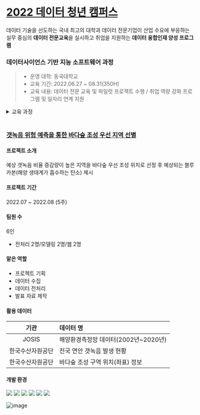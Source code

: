 # [2022 데이터 청년 캠퍼스](https://dataonair.or.kr/bigjob/)
데이터 기술을 선도하는 국내 최고의 대학과 데이터 전문기업이 산업 수요에 부응하는 실무 중심의 **데이터 전문교육**을 실시하고 취업을 지원하는 **데이터 융합인재 양성 프로그램**

### 데이터사이언스 기반 지능 소프트웨어 과정
> - 운영 대학: 동국대학교 
> - 교육 기간: 2022.06.27 ~ 08.31(350H)
> - 교육 내용: 데이터 전문 교육 및 파일럿 프로젝트 수행 / 취업 역량 강화 프로그램 및 일자리 연계 지원

<details>
  <summary>교육 과정</summary>
  <div markdown="1">
   <img src="https://github.com/dduniverse/datacampus/assets/101264299/a35dd34b-c832-4b68-a9b8-a54623259d52" width=70%>
  </div>
</details>

<br>

### [갯녹음 위험 예측을 통한 바다숲 조성 우선 지역 선별](https://github.com/dduniverse/datacampus/tree/main/project)
#### 프로젝트 소개
예상 갯녹음 비율 증감량이 높은 지역을 바다숲 우선 조성 위치로 선정 후 예상되는 블루카본(해양 생태계가 흡수하는 탄소) 제시


#### 프로젝트 기간
2022.07 ~ 2022.08 (5주)


#### 팀원 수
6인
- 전처리 2명/모델링 2명/웹 2명


#### 맡은 역할
- 프로젝트 기획
- 데이터 수집
- 데이터 전처리
- 발표 자료 제작

 
#### 활용 데이터
|기관|데이터 명|
|:---:|:---|
|JOSIS|해양환경측정망 데이터(2002년~2020년)|
|한국수산자원공단|전국 연안 갯녹음 발생 현황|
|한국수산자원공단|바다숲 조성 구역 위치(좌표) 정보|


#### 개발 환경
<img src="https://img.shields.io/badge/python-3776AB?style=for-the-badge&logo=python&logoColor=white"> <img src="https://img.shields.io/badge/pandas-%23150458.svg?style=for-the-badge&logo=pandas&logoColor=white"> <img src="https://img.shields.io/badge/numpy-%23013243.svg?style=for-the-badge&logo=numpy&logoColor=white"> <img src="https://img.shields.io/badge/scikit--learn-%23F7931E.svg?style=for-the-badge&logo=scikit-learn&logoColor=white"> <img src="https://img.shields.io/badge/google drive-3776AB?style=for-the-badge&logo=googledrive&logoColor=white"> <img src="https://img.shields.io/badge/notion-A0A0A0?style=for-the-badge&logo=Notion&logoColor=white">

![image](https://github.com/dduniverse/datacampus/assets/101264299/a512b1fe-0fe2-43db-a100-4cc5840948f1)
